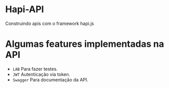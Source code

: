 # Hapi-API

Construindo apis com o framework hapi.js 



# Algumas features implementadas na API

* `LAB` Para fazer testes.
* `JWT`  Autenticação via token.
* `Swagger` Para documentação da API.
